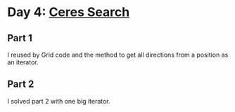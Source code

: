 # Day 4: [Ceres Search](https://adventofcode.com/2024/day/4)

## Part 1

I reused by Grid code and the method to get all directions from a position as an iterator.

## Part 2

I solved part 2 with one big iterator.